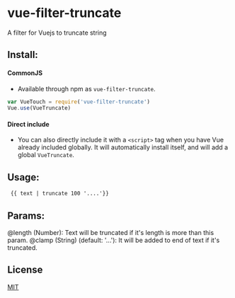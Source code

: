 # vue-filter-truncate

A filter for Vuejs to truncate string

## Install:
 #### CommonJS

 - Available through npm as `vue-filter-truncate`.

  ``` js
  var VueTouch = require('vue-filter-truncate')
  Vue.use(VueTruncate)
  ```

 #### Direct include

 - You can also directly include it with a `<script>` tag when you have Vue already included globally. It will automatically install itself, and will add a global `VueTruncate`.

## Usage:

 ```html
  {{ text | truncate 100 '....'}}
 ```
 
## Params:
  @length (Number): Text will be truncated if it's length is more than this param.
  @clamp (String) (default: '...'): It will be added to end of text if it's truncated.
  
## License

[MIT](http://opensource.org/licenses/MIT)
